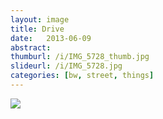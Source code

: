 ```yaml
---
layout: image
title: Drive
date:   2013-06-09
abstract: 
thumburl: /i/IMG_5728_thumb.jpg
slideurl: /i/IMG_5728.jpg
categories: [bw, street, things]
---
```

![]({{site.url}}/i/IMG_5728.jpg)

